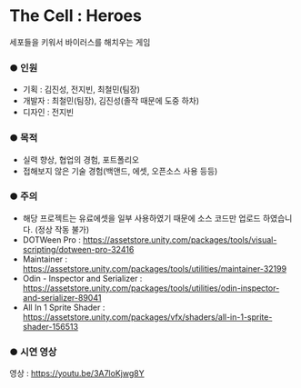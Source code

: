 # The Cell : Heroes
세포들을 키워서 바이러스를 해치우는 게임

### ● 인원
 * 기획 : 김진성, 전지빈, 최철민(팀장)
 * 개발자 : 최철민(팀장), 김진성(졸작 때문에 도중 하차)
 * 디자인 : 전지빈

### ● 목적
 * 실력 향상, 협업의 경험, 포트폴리오
 * 접해보지 않은 기술 경험(백앤드, 에셋, 오픈소스 사용 등등)

### ● 주의
 * 해당 프로젝트는 유료에셋을 일부 사용하였기 때문에 소스 코드만 업로드 하였습니다. (정상 작동 불가)
  * DOTWeen Pro : https://assetstore.unity.com/packages/tools/visual-scripting/dotween-pro-32416
  * Maintainer : https://assetstore.unity.com/packages/tools/utilities/maintainer-32199
  * Odin - Inspector and Serializer : https://assetstore.unity.com/packages/tools/utilities/odin-inspector-and-serializer-89041
  * All In 1 Sprite Shader : https://assetstore.unity.com/packages/vfx/shaders/all-in-1-sprite-shader-156513

### ● 시연 영상
영상 : https://youtu.be/3A7loKjwg8Y
